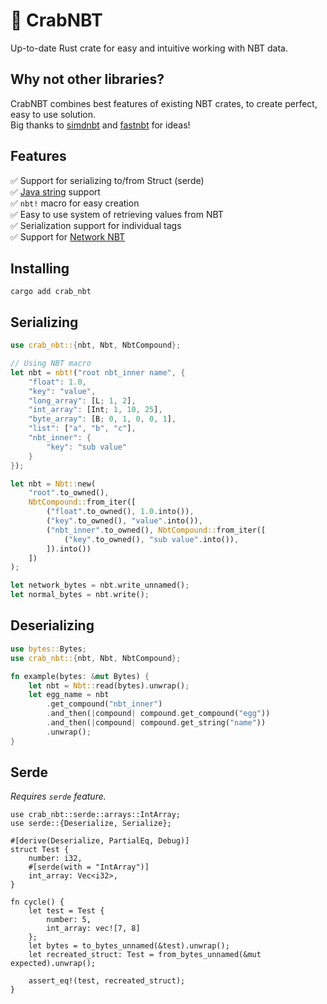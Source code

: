 # 🦀 CrabNBT
Up-to-date Rust crate for easy and intuitive working with NBT data.

## Why not other libraries?
CrabNBT combines best features of existing NBT crates, to create perfect, easy to use solution.<br>
Big thanks to [simdnbt](https://github.com/azalea-rs/simdnbt) and [fastnbt](https://github.com/owengage/fastnbt) for ideas!

## Features
✅ Support for serializing to/from Struct (serde)<br>
✅ [Java string](https://docs.oracle.com/javase/8/docs/api/java/io/DataInput.html#modified-utf-8) support <br>
✅ `nbt!` macro for easy creation <br>
✅ Easy to use system of retrieving values from NBT <br>
✅ Serialization support for individual tags <br>
✅ Support for [Network NBT](https://wiki.vg/NBT#Network_NBT_(Java_Edition))

## Installing
```shell
cargo add crab_nbt
```

## Serializing
```rust
use crab_nbt::{nbt, Nbt, NbtCompound};

// Using NBT macro
let nbt = nbt!("root nbt_inner name", {
    "float": 1.0,
    "key": "value",
    "long_array": [L; 1, 2],
    "int_array": [Int; 1, 10, 25],
    "byte_array": [B; 0, 1, 0, 0, 1],
    "list": ["a", "b", "c"],
    "nbt_inner": {
        "key": "sub value"
    }
});

let nbt = Nbt::new(
    "root".to_owned(),
    NbtCompound::from_iter([
        ("float".to_owned(), 1.0.into()),
        ("key".to_owned(), "value".into()),
        ("nbt_inner".to_owned(), NbtCompound::from_iter([
            ("key".to_owned(), "sub value".into()),
        ]).into())
    ])
);

let network_bytes = nbt.write_unnamed();
let normal_bytes = nbt.write();
```

## Deserializing

```rust
use bytes::Bytes;
use crab_nbt::{nbt, Nbt, NbtCompound};

fn example(bytes: &mut Bytes) {
    let nbt = Nbt::read(bytes).unwrap();
    let egg_name = nbt
        .get_compound("nbt_inner")
        .and_then(|compound| compound.get_compound("egg"))
        .and_then(|compound| compound.get_string("name"))
        .unwrap();
}
```

## Serde
*Requires `serde` feature.*

```ignore
use crab_nbt::serde::arrays::IntArray;
use serde::{Deserialize, Serialize};

#[derive(Deserialize, PartialEq, Debug)]
struct Test {
    number: i32,
    #[serde(with = "IntArray")]
    int_array: Vec<i32>,
}

fn cycle() {
    let test = Test {
        number: 5,
        int_array: vec![7, 8]
    };
    let bytes = to_bytes_unnamed(&test).unwrap();
    let recreated_struct: Test = from_bytes_unnamed(&mut expected).unwrap();
    
    assert_eq!(test, recreated_struct);
}
```